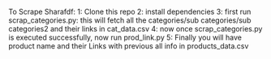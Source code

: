 To Scrape Sharafdf: 
1: Clone this repo
2: install dependencies
3: first run scrap_categories.py: this will fetch all the categories/sub categories/sub categories2 and their links in cat_data.csv
4: now once scrap_categories.py is executed successfully, now run prod_link.py
5: Finally you will have product name and their Links with previous all info in products_data.csv
